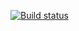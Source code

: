 [![Build status](https://ci.appveyor.com/api/projects/status/y212nl5q7336xkn6?svg=true)](https://ci.appveyor.com/project/7Yuliya/testdata)